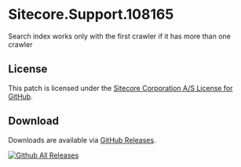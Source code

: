 # Sitecore.Support.108165
Search index works only with the first crawler if it has more than one crawler

## License  
This patch is licensed under the [Sitecore Corporation A/S License for GitHub](https://github.com/sitecoresupport/Sitecore.Support.108165/blob/master/LICENSE).  

## Download  
Downloads are available via [GitHub Releases](https://github.com/sitecoresupport/Sitecore.Support.108165/releases).  

[![Github All Releases](https://img.shields.io/github/downloads/SitecoreSupport/Sitecore.Support.108165/total.svg)](https://github.com/SitecoreSupport/Sitecore.Support.108165/releases)
